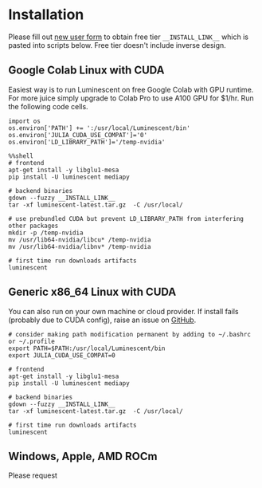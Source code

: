 # Installation
Please fill out [new user form](https://forms.gle/fP9wAkdJinT8t66w8) to obtain free tier `__INSTALL_LINK__` which is pasted into scripts below. Free tier doesn't include inverse design.
## Google Colab Linux with CUDA
Easiest way is to run Luminescent on free Google Colab with GPU runtime. For more juice simply upgrade to Colab Pro to use A100 GPU for $1/hr. Run the following code cells.
```
import os
os.environ['PATH'] += ':/usr/local/Luminescent/bin'
os.environ['JULIA_CUDA_USE_COMPAT']='0'
os.environ['LD_LIBRARY_PATH']='/temp-nvidia'
```
```
%%shell
# frontend
apt-get install -y libglu1-mesa
pip install -U luminescent mediapy

# backend binaries
gdown --fuzzy __INSTALL_LINK__
tar -xf luminescent-latest.tar.gz  -C /usr/local/

# use prebundled CUDA but prevent LD_LIBRARY_PATH from interfering other packages
mkdir -p /temp-nvidia
mv /usr/lib64-nvidia/libcu* /temp-nvidia
mv /usr/lib64-nvidia/libnv* /temp-nvidia

# first time run downloads artifacts
luminescent
```
## Generic x86_64 Linux with CUDA
You can also run on your own machine or cloud provider. If install fails (probably due to CUDA config), raise an issue on [GitHub](https://github.com/paulxshen/Luminescent.jl).
```
# consider making path modification permanent by adding to ~/.bashrc or ~/.profile
export PATH=$PATH:/usr/local/Luminescent/bin
export JULIA_CUDA_USE_COMPAT=0

# frontend
apt-get install -y libglu1-mesa
pip install -U luminescent mediapy

# backend binaries
gdown --fuzzy __INSTALL_LINK__
tar -xf luminescent-latest.tar.gz  -C /usr/local/

# first time run downloads artifacts
luminescent
```
## Windows, Apple, AMD ROCm
Please request